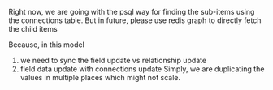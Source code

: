Right now, we are going with the psql way for finding the sub-items using the connections table.
But in future, please use redis graph to directly fetch the child items

Because, in this model
1. we need to sync the field update vs relationship update
2. field data update with connections update
Simply, we are duplicating the values in multiple places which might not scale.